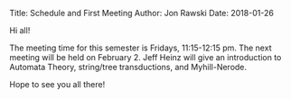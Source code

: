 Title: Schedule and First Meeting
Author: Jon Rawski
Date: 2018-01-26

Hi all!

The meeting time for this semester is Fridays, 11:15-12:15 pm.
The next meeting will be held on February 2. Jeff Heinz will give an introduction to Automata Theory, string/tree transductions, and Myhill-Nerode.

Hope to see you all there!